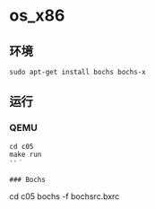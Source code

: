 # os_x86

## 环境
```
sudo apt-get install bochs bochs-x

```

## 运行
### QEMU
```
cd c05
make run
``｀

### Bochs
```
cd c05
bochs -f bochsrc.bxrc
```